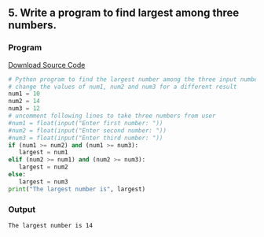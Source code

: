 ## 5. Write a program to find largest among three numbers.

<!-- ### Flowchart
![Image](./p5.png) -->

### Program
[Download Source Code](./p5.py ':ignore')
```python
# Python program to find the largest number among the three input numbers
# change the values of num1, num2 and num3 for a different result
num1 = 10
num2 = 14
num3 = 12
# uncomment following lines to take three numbers from user
#num1 = float(input("Enter first number: "))
#num2 = float(input("Enter second number: "))
#num3 = float(input("Enter third number: "))
if (num1 >= num2) and (num1 >= num3):
   largest = num1
elif (num2 >= num1) and (num2 >= num3):
   largest = num2
else:
   largest = num3
print("The largest number is", largest)
```

### Output

```bash
The largest number is 14
```